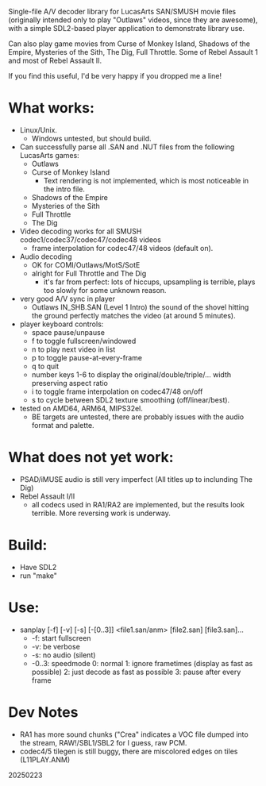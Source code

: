 Single-file A/V decoder library for LucasArts SAN/SMUSH movie files (originally
intended only to play "Outlaws" videos, since they are awesome),
with a simple SDL2-based player application to demonstrate library use.

Can also play game movies from Curse of Monkey Island, Shadows of the Empire,
Mysteries of the Sith, The Dig, Full Throttle.  Some of Rebel Assault 1 and most
of Rebel Assault II.

If you find this useful, I'd be very happy if you dropped me a line!

# What works:
- Linux/Unix.
  - Windows untested, but should build.
- Can successfully parse all .SAN and .NUT files from the following LucasArts games:
  - Outlaws
  - Curse of Monkey Island
    - Text rendering is not implemented, which is most noticeable in the intro file.
  - Shadows of the Empire
  - Mysteries of the Sith
  - Full Throttle
  - The Dig
- Video decoding works for all SMUSH codec1/codec37/codec47/codec48 videos
  - frame interpolation for codec47/48 videos (default on).
- Audio decoding
  - OK for COMI/Outlaws/MotS/SotE
  - alright for Full Throttle and The Dig
    - it's far from perfect: lots of hiccups, upsampling is terrible, plays too slowly for some unknown reason.
- very good A/V sync in player
  - Outlaws IN_SHB.SAN (Level 1 Intro) the sound of the shovel hitting the ground perfectly matches the video (at around 5 minutes).
- player keyboard controls:
  - space  pause/unpause
  - f  to toggle fullscreen/windowed
  - n  to play next video in list
  - p  to toggle pause-at-every-frame
  - q  to quit
  - number keys 1-6 to display the original/double/triple/... width preserving aspect ratio
  - i  to toggle frame interpolation on codec47/48 on/off
  - s  to cycle between SDL2 texture smoothing (off/linear/best).
- tested on AMD64, ARM64, MIPS32el.
  - BE targets are untested, there are probably issues with the audio format and palette.

# What does **not** yet work:
- PSAD/iMUSE audio is still very imperfect (All titles up to inclunding The Dig)
- Rebel Assault I/II
  - all codecs used in RA1/RA2 are implemented, but the results look terrible. More reversing work is underway. 

# Build:
- Have SDL2
- run "make"

# Use:
- sanplay [-f] [-v] [-s] [-[0..3]] <file1.san/anm> [file2.san] [file3.san]...
  - -f: start fullscreen
  - -v: be verbose
  - -s: no audio (silent)
  - -0..3: speedmode  0: normal  1: ignore frametimes (display as fast as possible)  2: just decode as fast as possible  3: pause after every frame

# Dev Notes
- RA1 has more sound chunks ("Crea" indicates a VOC file dumped into the stream, RAW!/SBL1/SBL2 for I guess, raw PCM.
- codec4/5 tilegen is still buggy, there are miscolored edges on tiles (L11PLAY.ANM)

20250223
